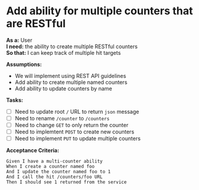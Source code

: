 # Add ability for multiple counters that are RESTful

**As a:** User  
**I need:** the ability to create multiple RESTful counters  
**So that:** I can keep track of multiple hit targets

**Assumptions:**

- We will implement using REST API guidelines
- Add ability to create multiple named counters
- Add ability to update counters by name

**Tasks:**

- [ ] Need to update root `/` URL to return `json` message
- [ ] Need to rename `/counter` to `/counters` 
- [ ] Need to change `GET` to only return the counter
- [ ] Need to implemtent `POST` to create new counters
- [ ] Need to implement `PUT` to update multiple counters

**Acceptance Criteria:**

```gherkin
Given I have a multi-counter ability
When I create a counter named foo
And I update the counter named foo to 1
And I call the hit /counters/foo URL
Then I should see 1 returned from the service
```
